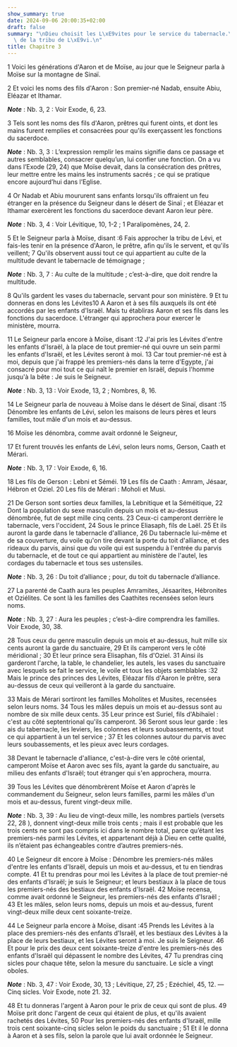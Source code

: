 ```yaml
---
show_summary: true
date: 2024-09-06 20:00:35+02:00
draft: false
summary: "\nDieu choisit les L\xE9vites pour le service du tabernacle.\nD\xE9nombrement\
  \ de la tribu de L\xE9vi.\n"
title: Chapitre 3
---
```





1 Voici les générations d'Aaron et de Moïse, au jour que le Seigneur parla à Moïse sur la montagne de Sinaï.


2 Et voici les noms des fils d'Aaron : Son premier-né Nadab, ensuite Abiu, Eléazar et Ithamar.

***Note*** :  Nb. 3, 2 : Voir Exode, 6, 23.

3 Tels sont les noms des fils d'Aaron, prêtres qui furent oints, et dont les mains furent remplies et consacrées pour qu'ils exerçassent les fonctions du sacerdoce.

***Note*** :  Nb. 3, 3 : L’expression remplir les mains signifie dans ce passage et autres semblables, consacrer quelqu’un, lui confier une fonction. On a vu dans l’Exode (29, 24) que Moïse devait, dans la consécration des prêtres, leur mettre entre les mains les instruments sacrés ; ce qui se pratique encore aujourd’hui dans l’Eglise.

4 Or Nadab et Abiu moururent sans enfants lorsqu'ils offraient un feu étranger en la présence du Seigneur dans le désert de Sinaï ; et Eléazar et Ithamar exercèrent les fonctions du sacerdoce devant Aaron leur père.

***Note*** :  Nb. 3, 4 : Voir Lévitique, 10, 1-2 ; 1 Paralipomènes, 24, 2.


5 Et le Seigneur parla à Moïse, disant :6 Fais approcher la tribu de Lévi, et fais-les tenir en la présence d'Aaron, le prêtre, afin qu'ils le servent, et qu'ils veillent; 7 Qu'ils observent aussi tout ce qui appartient au culte de la multitude devant le tabernacle de témoignage ;

***Note*** :  Nb. 3, 7 : Au culte de la multitude ; c’est-à-dire, que doit rendre la multitude.

8 Qu'ils gardent les vases du tabernacle, servant pour son ministère. 9 Et tu donneras en dons les Lévites10 A Aaron et à ses fils auxquels ils ont été accordés par les enfants d'Israël. Mais tu établiras Aaron et ses fils dans les fonctions du sacerdoce. L'étranger qui approchera pour exercer le ministère, mourra.


11 Le Seigneur parla encore à Moïse, disant :12 J'ai pris les Lévites d'entre les enfants d'Israël, à la place de tout premier-né qui ouvre un sein parmi les enfants d'Israël, et les Lévites seront à moi. 13 Car tout premier-né est à moi, depuis que j'ai frappé les premiers-nés dans la terre d'Egypte, j'ai consacré pour moi tout ce qui naît le premier en Israël, depuis l'homme jusqu'à la bête : Je suis le Seigneur.

***Note*** :  Nb. 3, 13 : Voir Exode, 13, 2 ; Nombres, 8, 16.


14 Le Seigneur parla de nouveau à Moïse dans le désert de Sinaï, disant :15 Dénombre les enfants de Lévi, selon les maisons de leurs pères et leurs familles, tout mâle d'un mois et au-dessus.


16 Moïse les dénombra, comme avait ordonné le Seigneur,


17 Et furent trouvés les enfants de Lévi, selon leurs noms, Gerson, Caath et Mérari.

***Note*** :  Nb. 3, 17 : Voir Exode, 6, 16.

18 Les fils de Gerson : Lebni et Séméi. 19 Les fils de Caath : Amram, Jésaar, Hébron et Oziel. 20 Les fils de Mérari : Moholi et Musi.


21 De Gerson sont sorties deux familles, la Lebnitique et la Séméitique, 22 Dont la population du sexe masculin depuis un mois et au-dessus dénombrée, fut de sept mille cinq cents. 23 Ceux-ci camperont derrière le tabernacle, vers l'occident, 24 Sous le prince Eliasaph, fils de Laël. 25 Et ils auront la garde dans le tabernacle d'alliance, 26 Du tabernacle lui-même et de sa couverture, du voile qu'on tire devant la porte du toit d'alliance, et des rideaux du parvis, ainsi que du voile qui est suspendu à l'entrée du parvis du tabernacle, et de tout ce qui appartient au ministère de l'autel, les cordages du tabernacle et tous ses ustensiles.

***Note*** :  Nb. 3, 26 : Du toit d’alliance ; pour, du toit du tabernacle d’alliance.


27 La parenté de Caath aura les peuples Amramites, Jésaarites, Hébronites et Oziélites. Ce sont là les familles des Caathites recensées selon leurs noms.

***Note*** :  Nb. 3, 27 : Aura les peuples ; c’est-à-dire comprendra les familles. Voir Exode, 30, 38.

28 Tous ceux du genre masculin depuis un mois et au-dessus, huit mille six cents auront la garde du sanctuaire, 29 Et ils camperont vers le côté méridional ; 30 Et leur prince sera Elisaphan, fils d'Oziel. 31 Ainsi ils garderont l'arche, la table, le chandelier, les autels, les vases du sanctuaire avec lesquels se fait le service, le voile et tous les objets semblables :32 Mais le prince des princes des Lévites, Eléazar fils d'Aaron le prêtre, sera au-dessus de ceux qui veilleront à la garde du sanctuaire.


33 Mais de Mérari sortiront les familles Moholites et Musites, recensées selon leurs noms. 34 Tous les mâles depuis un mois et au-dessus sont au nombre de six mille deux cents. 35 Leur prince est Suriel, fils d'Abihaïel : c'est au côté septentrional qu'ils camperont. 36 Seront sous leur garde : les ais du tabernacle, les leviers, les colonnes et leurs soubassements, et tout ce qui appartient à un tel service ; 37 Et les colonnes autour du parvis avec leurs soubassements, et les pieux avec leurs cordages.


38 Devant le tabernacle d'alliance, c'est-à-dire vers le côté oriental, camperont Moïse et Aaron avec ses fils, ayant la garde du sanctuaire, au milieu des enfants d'Israël; tout étranger qui s'en approchera, mourra.


39 Tous les Lévites que dénombrèrent Moïse et Aaron d'après le commandement du Seigneur, selon leurs familles, parmi les mâles d'un mois et au-dessus, furent vingt-deux mille.

***Note*** :  Nb. 3, 39 : Au lieu de vingt-deux mille, les nombres partiels (versets 22, 28 ), donnent vingt-deux mille trois cents ; mais il est probable que les trois cents ne sont pas compris ici dans le nombre total, parce qu’étant les premiers-nés parmi les Lévites, et appartenant déjà à Dieu en cette qualité, ils n’étaient pas échangeables contre d’autres premiers-nés.


40 Le Seigneur dit encore à Moïse : Dénombre les premiers-nés mâles d'entre les enfants d'Israël, depuis un mois et au-dessus, et tu en tiendras compte. 41 Et tu prendras pour moi les Lévites à la place de tout premier-né des enfants d'Israël; je suis le Seigneur; et leurs bestiaux à la place de tous les premiers-nés des bestiaux des enfants d'Israël. 42 Moïse recensa, comme avait ordonné le Seigneur, les premiers-nés des enfants d'Israël ; 43 Et les mâles, selon leurs noms, depuis un mois et au-dessus, furent vingt-deux mille deux cent soixante-treize.


44 Le Seigneur parla encore à Moïse, disant :45 Prends les Lévites à la place des premiers-nés des enfants d'Israël, et les bestiaux des Lévites à la place de leurs bestiaux, et les Lévites seront à moi. Je suis le Seigneur. 46 Et pour le prix des deux cent soixante-treize d'entre les premiers-nés des enfants d'Israël qui dépassent le nombre des Lévites, 47 Tu prendras cinq sicles pour chaque tête, selon la mesure du sanctuaire. Le sicle a vingt oboles.

***Note*** :  Nb. 3, 47 : Voir Exode, 30, 13 ; Lévitique, 27, 25 ; Ezéchiel, 45, 12. ― Cinq sicles. Voir Exode, note 21. 32.

48 Et tu donneras l'argent à Aaron pour le prix de ceux qui sont de plus. 49 Moïse prit donc l'argent de ceux qui étaient de plus, et qu'ils avaient rachetés des Lévites, 50 Pour les premiers-nés des enfants d'Israël, mille trois cent soixante-cinq sicles selon le poids du sanctuaire ; 51 Et il le donna à Aaron et à ses fils, selon la parole que lui avait ordonnée le Seigneur.

